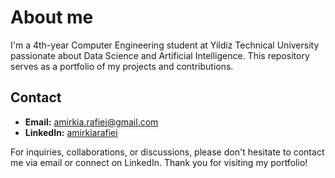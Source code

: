 # About me

I'm a 4th-year Computer Engineering student at Yildiz Technical University passionate about Data Science and Artificial Intelligence. This repository serves as a portfolio of my projects and contributions.

## Contact

- **Email:** amirkia.rafiei@gmail.com
- **LinkedIn:** [amirkiarafiei](https://www.linkedin.com/in/amirkiarafiei/)


For inquiries, collaborations, or discussions, please don't hesitate to contact me via email or connect on LinkedIn. Thank you for visiting my portfolio!

